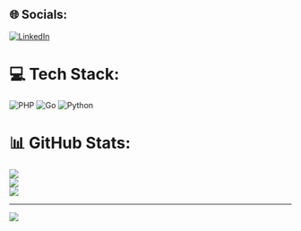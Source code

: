 
## 🌐 Socials:
[![LinkedIn](https://img.shields.io/badge/LinkedIn-%230077B5.svg?logo=linkedin&logoColor=white)](https://linkedin.com/in/https://www.linkedin.com/in/ariel-ziqirullah/) 

# 💻 Tech Stack:
![PHP](https://img.shields.io/badge/php-%23777BB4.svg?style=for-the-badge&logo=php&logoColor=white) ![Go](https://img.shields.io/badge/go-%2300ADD8.svg?style=for-the-badge&logo=go&logoColor=white) ![Python](https://img.shields.io/badge/python-3670A0?style=for-the-badge&logo=python&logoColor=ffdd54)
# 📊 GitHub Stats:
![](https://github-readme-stats.vercel.app/api?username=arielziqirullah&theme=dark&hide_border=false&include_all_commits=true&count_private=false)<br/>
![](https://github-readme-streak-stats.herokuapp.com/?user=arielziqirullah&theme=dark&hide_border=false)<br/>
![](https://github-readme-stats.vercel.app/api/top-langs/?username=arielziqirullah&theme=dark&hide_border=false&include_all_commits=true&count_private=false&layout=compact)

---
[![](https://visitcount.itsvg.in/api?id=arielziqirullah&icon=0&color=0)](https://visitcount.itsvg.in)

<!-- Proudly created with GPRM ( https://gprm.itsvg.in ) -->
